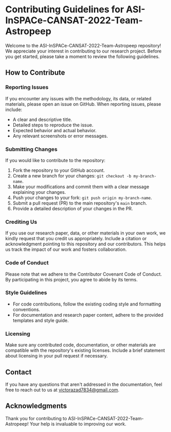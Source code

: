 # Contributing Guidelines for ASI-InSPACe-CANSAT-2022-Team-Astropeep

Welcome to the ASI-InSPACe-CANSAT-2022-Team-Astropeep repository! We appreciate your interest in contributing to our research project. Before you get started, please take a moment to review the following guidelines.

## How to Contribute

### Reporting Issues

If you encounter any issues with the methodology, its data, or related materials, please open an issue on GitHub. When reporting issues, please include:

- A clear and descriptive title.
- Detailed steps to reproduce the issue.
- Expected behavior and actual behavior.
- Any relevant screenshots or error messages.

### Submitting Changes

If you would like to contribute to the repository:

1. Fork the repository to your GitHub account.
2. Create a new branch for your changes: `git checkout -b my-branch-name`.
3. Make your modifications and commit them with a clear message explaining your changes.
4. Push your changes to your fork: `git push origin my-branch-name`.
5. Submit a pull request (PR) to the main repository's `main` branch.
6. Provide a detailed description of your changes in the PR.

### Crediting Us

If you use our research paper, data, or other materials in your own work, we kindly request that you credit us appropriately. Include a citation or acknowledgment pointing to this repository and our contributors. This helps us track the impact of our work and fosters collaboration.

### Code of Conduct

Please note that we adhere to the Contributor Covenant Code of Conduct. By participating in this project, you agree to abide by its terms.

### Style Guidelines

- For code contributions, follow the existing coding style and formatting conventions.
- For documentation and research paper content, adhere to the provided templates and style guide.

### Licensing

Make sure any contributed code, documentation, or other materials are compatible with the repository's existing licenses. Include a brief statement about licensing in your pull request if necessary.

## Contact

If you have any questions that aren't addressed in the documentation, feel free to reach out to us at victorazad7834@gmail.com.

## Acknowledgments

Thank you for contributing to ASI-InSPACe-CANSAT-2022-Team-Astropeep! Your help is invaluable to improving our work.
